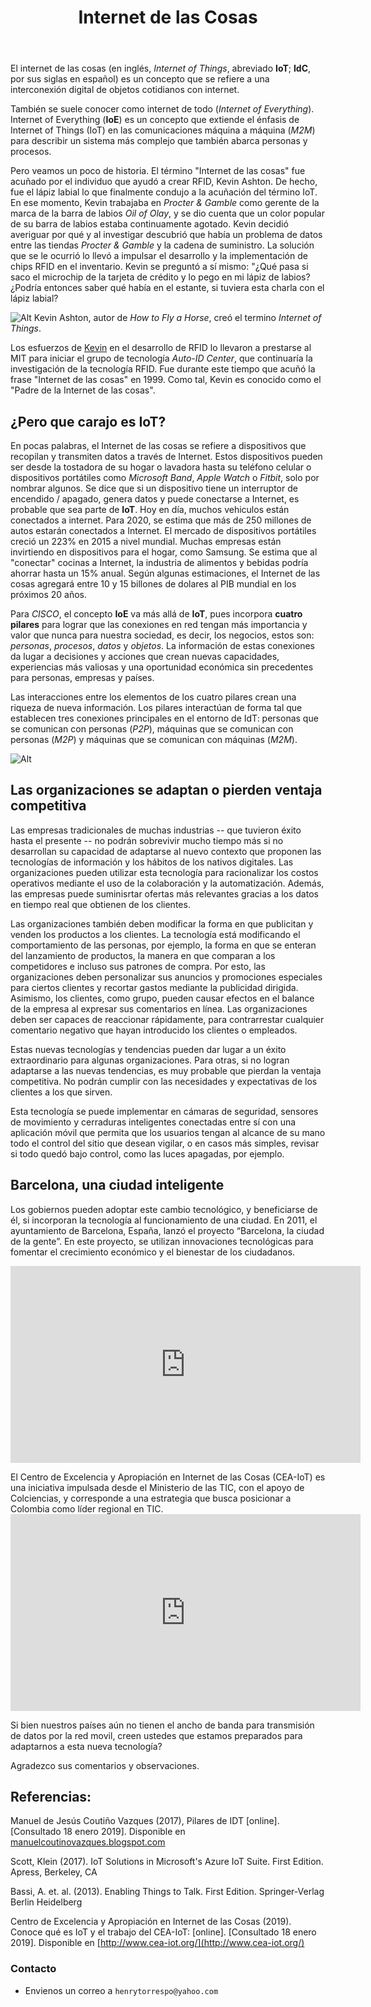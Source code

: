 ﻿---
title: Internet de las Cosas
description: Internet de las Cosas y su utilidad
categories: Blog
comments: true
---

El internet de las cosas (en inglés, _Internet of Things_, abreviado **IoT**; **IdC**, por sus siglas en español​) es un concepto que se refiere a una interconexión digital de objetos cotidianos con internet.

También se suele conocer como internet de todo (_Internet of Everything_). Internet of Everything (**IoE**) es un concepto que extiende el énfasis de Internet of Things (IoT) en las comunicaciones máquina a máquina (_M2M_) para describir un sistema más complejo que también abarca personas y procesos.

Pero veamos un poco de historia. El término "Internet de las cosas" fue acuñado por el individuo que ayudó a crear RFID, Kevin Ashton. De hecho, fue el lápiz labial lo que finalmente condujo a la acuñación del término IoT. En ese momento, Kevin trabajaba en _Procter & Gamble_ como gerente de la marca de la barra de labios _Oil of Olay_, y se dio cuenta que un color popular de su barra de labios estaba continuamente agotado. Kevin decidió averiguar por qué y al investigar descubrió que había un problema de datos entre las tiendas _Procter & Gamble_ y la cadena de suministro. La solución que se le ocurrió lo llevó a impulsar el desarrollo y la implementación de chips RFID en el inventario. Kevin se preguntó a sí mismo: "¿Qué pasa si saco el microchip de la tarjeta de crédito y lo pego en mi lápiz de labios? ¿Podría entonces saber qué había en el estante, si tuviera esta charla con el lápiz labial?

![Alt](https://staceyoniot.com/wp-content/uploads/2017/04/ashton.jpg)
Kevin Ashton, autor de _How to Fly a Horse_, creó el termino _Internet of Things_.

Los esfuerzos de [Kevin](https://twitter.com/kevin_ashton) en el desarrollo de RFID lo llevaron a prestarse al MIT para iniciar el grupo de tecnología _Auto-ID Center_, que continuaría la investigación de la tecnología RFID. Fue durante este tiempo que acuñó la frase "Internet de las cosas" en 1999. Como tal, Kevin es conocido como el "Padre de la Internet de las cosas".


## ¿Pero que carajo es IoT?

En pocas palabras, el Internet de las cosas se refiere a dispositivos que recopilan y transmiten datos a través de Internet. Estos dispositivos pueden ser desde la tostadora de su hogar o lavadora hasta su teléfono celular o dispositivos portátiles como _Microsoft Band_, _Apple Watch_ o _Fitbit_, solo por nombrar algunos. Se dice que si un dispositivo tiene un interruptor de encendido / apagado, genera datos y puede conectarse a Internet, es probable que sea parte de **IoT**. Hoy en día, muchos vehiculos están conectados a internet. Para 2020, se estima que más de 250 millones de autos estarán conectados a Internet. El mercado de dispositivos portátiles creció un 223% en 2015 a nivel mundial. Muchas empresas están invirtiendo en dispositivos para el hogar, como Samsung. Se estima que al "conectar" cocinas a Internet, la industria de alimentos y bebidas podría ahorrar hasta un 15% anual. Según algunas estimaciones, el Internet de las cosas agregará entre  10 y  15 billones de dolares al PIB mundial en los próximos 20 años.


Para _CISCO_, el concepto **IoE** va más allá de **IoT**, pues incorpora **cuatro pilares** para lograr que las conexiones en red tengan más importancia y valor que nunca para nuestra sociedad, es decir, los negocios, estos son: _personas_, _procesos_, _datos_ y _objetos_. La información de estas conexiones da lugar a decisiones y acciones que crean nuevas capacidades, experiencias más valiosas y una oportunidad económica sin precedentes para personas, empresas y países.

Las interacciones entre los elementos de los cuatro pilares crean una riqueza de nueva información. Los pilares interactúan de forma tal que establecen tres conexiones principales en el entorno de IdT: personas que se comunican con personas (_P2P_), máquinas que se comunican con personas (_M2P_) y máquinas que se comunican con máquinas (_M2M_).

![Alt](https://meetings.vtools.ieee.org/meeting_view/picture/36767 "pilares")


## Las organizaciones se adaptan o pierden ventaja competitiva

Las empresas tradicionales de muchas industrias -- que tuvieron éxito hasta el presente -- no podrán sobrevivir mucho tiempo más si no desarrollan su capacidad de adaptarse al nuevo contexto que proponen las tecnologías de información y los hábitos de los nativos digitales. Las organizaciones pueden utilizar esta tecnología para racionalizar los costos operativos mediante el uso de la colaboración y la automatización. Además, las empresas puede suminisrtar ofertas más relevantes gracias a los datos en tiempo real que obtienen de los clientes.
 
Las organizaciones también deben modificar la forma en que publicitan y venden los productos a los clientes. La tecnología está modificando el comportamiento de las personas, por ejemplo, la forma en que se enteran del lanzamiento de productos, la manera en que comparan a los competidores e incluso sus patrones de compra. Por esto, las organizaciones deben personalizar sus anuncios y promociones especiales para ciertos clientes y recortar gastos mediante la publicidad dirigida. Asimismo, los clientes, como grupo, pueden causar efectos en el balance de la empresa al expresar sus comentarios en línea. Las organizaciones deben ser capaces de reaccionar rápidamente, para contrarrestar cualquier comentario negativo que hayan introducido los clientes o empleados.

Estas nuevas tecnologías y tendencias pueden dar lugar a un éxito extraordinario para algunas organizaciones. Para otras, si no logran adaptarse a las nuevas tendencias, es muy probable que pierdan la ventaja competitiva. No podrán cumplir con las necesidades y expectativas de los clientes a los que sirven. 

Esta tecnología se puede implementar en cámaras de seguridad, sensores de movimiento y cerraduras inteligentes conectadas entre sí con una aplicación móvil que permita que los usuarios tengan al alcance de su mano todo el control del sitio que desean vigilar, o en casos más simples, revisar si todo quedó bajo control, como las luces apagadas, por ejemplo.

## Barcelona, una ciudad inteligente

Los gobiernos pueden adoptar este cambio tecnológico, y beneficiarse de él, si incorporan la tecnología al funcionamiento de una ciudad. En 2011, el ayuntamiento de Barcelona, España, lanzó el proyecto “Barcelona, la ciudad de la gente”. En este proyecto, se utilizan innovaciones tecnológicas para fomentar el crecimiento económico y el bienestar de los ciudadanos. 

<iframe width="560" height="315" src="https://www.youtube.com/embed/_E6rCXOjb7o" frameborder="0" allow="accelerometer; autoplay; encrypted-media; gyroscope; picture-in-picture" allowfullscreen></iframe>

<p></p>
El Centro de Excelencia y Apropiación en Internet de las Cosas (CEA-IoT) es una iniciativa impulsada desde el Ministerio de las TIC, con el apoyo de Colciencias, y corresponde a una estrategia que busca posicionar a Colombia como líder regional en TIC.

<iframe width="560" height="315" src="https://www.youtube.com/embed/US1116AZ5fA" frameborder="0" allow="accelerometer; autoplay; encrypted-media; gyroscope; picture-in-picture" allowfullscreen></iframe>

<p></p>
Si bien nuestros países aún no tienen el ancho de banda para transmisión de datos por la red movil, creen ustedes que estamos preparados para adaptarnos a esta nueva tecnología?

Agradezco sus comentarios y observaciones.


## Referencias:


Manuel de Jesús Coutiño Vazques (2017), Pilares de IDT [online]. [Consultado 18 enero 2019]. Disponible en [manuelcoutinovazques.blogspot.com](manuelcoutinovazques.blogspot.com) 

Scott, Klein (2017). IoT Solutions in Microsoft's Azure IoT Suite. First Edition. Apress, Berkeley, CA
<!---
https://link-springer-com.ezproxy.unal.edu.co/book/10.1007/978-1-4842-2143-3
--->


Bassi, A. et. al. (2013). Enabling Things to Talk. First Edition. Springer-Verlag Berlin Heidelberg
<!---
https://link-springer-com.ezproxy.unal.edu.co/book/10.1007/978-3-642-40403-0
--->


Centro de Excelencia y Apropiación en Internet de las Cosas (2019). Conoce qué es IoT y el trabajo del CEA-IoT: [online]. [Consultado 18 enero 2019]. Disponible en [http://www.cea-iot.org/](http://www.cea-iot.org/)

### Contacto

- Envienos un correo a `henrytorrespo@yahoo.com`
